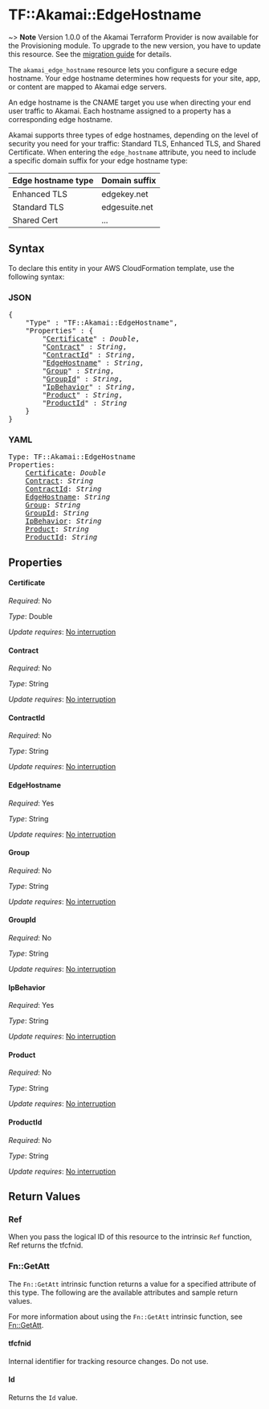 # TF::Akamai::EdgeHostname

~> **Note** Version 1.0.0 of the Akamai Terraform Provider is now available for the Provisioning module. To upgrade to the new version, you have to update this resource. See the [migration guide](../guides/1.0_migration.md) for details. 

The `akamai_edge_hostname` resource lets you configure a secure edge hostname. Your 
edge hostname determines how requests for your site, app, or content are mapped to 
Akamai edge servers. 

An edge hostname is the CNAME target you use when directing your end user traffic to 
Akamai. Each hostname assigned to a property has a corresponding edge hostname. 
 
Akamai supports three types of edge hostnames, depending on the level of security 
you need for your traffic: Standard TLS, Enhanced TLS, and Shared Certificate. When 
entering the `edge_hostname` attribute, you need to include a specific domain suffix 
for your edge hostname type: 

| Edge hostname type | Domain suffix |
|------|-------|
| Enhanced TLS | edgekey.net |
| Standard TLS | edgesuite.net |
| Shared Cert |...

## Syntax

To declare this entity in your AWS CloudFormation template, use the following syntax:

### JSON

<pre>
{
    "Type" : "TF::Akamai::EdgeHostname",
    "Properties" : {
        "<a href="#certificate" title="Certificate">Certificate</a>" : <i>Double</i>,
        "<a href="#contract" title="Contract">Contract</a>" : <i>String</i>,
        "<a href="#contractid" title="ContractId">ContractId</a>" : <i>String</i>,
        "<a href="#edgehostname" title="EdgeHostname">EdgeHostname</a>" : <i>String</i>,
        "<a href="#group" title="Group">Group</a>" : <i>String</i>,
        "<a href="#groupid" title="GroupId">GroupId</a>" : <i>String</i>,
        "<a href="#ipbehavior" title="IpBehavior">IpBehavior</a>" : <i>String</i>,
        "<a href="#product" title="Product">Product</a>" : <i>String</i>,
        "<a href="#productid" title="ProductId">ProductId</a>" : <i>String</i>
    }
}
</pre>

### YAML

<pre>
Type: TF::Akamai::EdgeHostname
Properties:
    <a href="#certificate" title="Certificate">Certificate</a>: <i>Double</i>
    <a href="#contract" title="Contract">Contract</a>: <i>String</i>
    <a href="#contractid" title="ContractId">ContractId</a>: <i>String</i>
    <a href="#edgehostname" title="EdgeHostname">EdgeHostname</a>: <i>String</i>
    <a href="#group" title="Group">Group</a>: <i>String</i>
    <a href="#groupid" title="GroupId">GroupId</a>: <i>String</i>
    <a href="#ipbehavior" title="IpBehavior">IpBehavior</a>: <i>String</i>
    <a href="#product" title="Product">Product</a>: <i>String</i>
    <a href="#productid" title="ProductId">ProductId</a>: <i>String</i>
</pre>

## Properties

#### Certificate

_Required_: No

_Type_: Double

_Update requires_: [No interruption](https://docs.aws.amazon.com/AWSCloudFormation/latest/UserGuide/using-cfn-updating-stacks-update-behaviors.html#update-no-interrupt)

#### Contract

_Required_: No

_Type_: String

_Update requires_: [No interruption](https://docs.aws.amazon.com/AWSCloudFormation/latest/UserGuide/using-cfn-updating-stacks-update-behaviors.html#update-no-interrupt)

#### ContractId

_Required_: No

_Type_: String

_Update requires_: [No interruption](https://docs.aws.amazon.com/AWSCloudFormation/latest/UserGuide/using-cfn-updating-stacks-update-behaviors.html#update-no-interrupt)

#### EdgeHostname

_Required_: Yes

_Type_: String

_Update requires_: [No interruption](https://docs.aws.amazon.com/AWSCloudFormation/latest/UserGuide/using-cfn-updating-stacks-update-behaviors.html#update-no-interrupt)

#### Group

_Required_: No

_Type_: String

_Update requires_: [No interruption](https://docs.aws.amazon.com/AWSCloudFormation/latest/UserGuide/using-cfn-updating-stacks-update-behaviors.html#update-no-interrupt)

#### GroupId

_Required_: No

_Type_: String

_Update requires_: [No interruption](https://docs.aws.amazon.com/AWSCloudFormation/latest/UserGuide/using-cfn-updating-stacks-update-behaviors.html#update-no-interrupt)

#### IpBehavior

_Required_: Yes

_Type_: String

_Update requires_: [No interruption](https://docs.aws.amazon.com/AWSCloudFormation/latest/UserGuide/using-cfn-updating-stacks-update-behaviors.html#update-no-interrupt)

#### Product

_Required_: No

_Type_: String

_Update requires_: [No interruption](https://docs.aws.amazon.com/AWSCloudFormation/latest/UserGuide/using-cfn-updating-stacks-update-behaviors.html#update-no-interrupt)

#### ProductId

_Required_: No

_Type_: String

_Update requires_: [No interruption](https://docs.aws.amazon.com/AWSCloudFormation/latest/UserGuide/using-cfn-updating-stacks-update-behaviors.html#update-no-interrupt)

## Return Values

### Ref

When you pass the logical ID of this resource to the intrinsic `Ref` function, Ref returns the tfcfnid.

### Fn::GetAtt

The `Fn::GetAtt` intrinsic function returns a value for a specified attribute of this type. The following are the available attributes and sample return values.

For more information about using the `Fn::GetAtt` intrinsic function, see [Fn::GetAtt](https://docs.aws.amazon.com/AWSCloudFormation/latest/UserGuide/intrinsic-function-reference-getatt.html).

#### tfcfnid

Internal identifier for tracking resource changes. Do not use.

#### Id

Returns the <code>Id</code> value.

